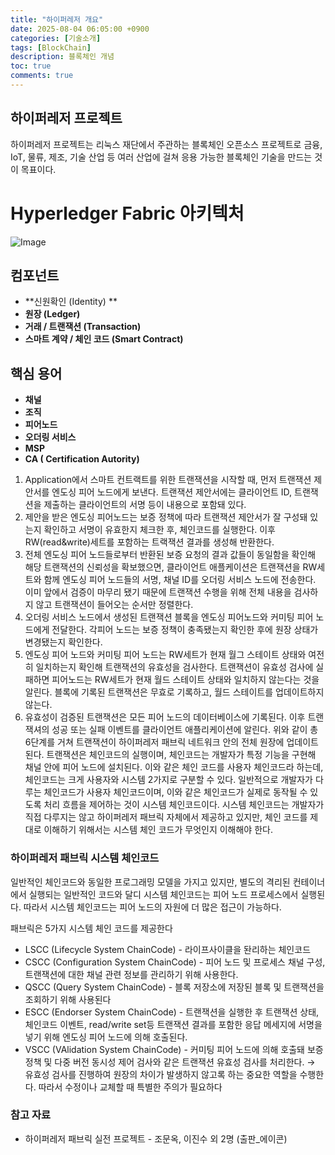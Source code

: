 ```yaml
---
title: "하이퍼레저 개요"
date: 2025-08-04 06:05:00 +0900
categories: [기술소개]
tags: [BlockChain]
description: 블록체인 개념
toc: true
comments: true
---
```


## 하이퍼레저 프로젝트

하이퍼레저 프로젝트는 리눅스 재단에서 주관하는 블록체인 오픈소스 프로젝트로 금융, IoT, 물류, 제조, 기술 산업 등 여러 산업에 걸쳐 응용 가능한 블록체인 기술을 만드는 것이 목표이다.  

# Hyperledger Fabric 아키텍처

![Image](https://prod-files-secure.s3.us-west-2.amazonaws.com/e6db513d-ec54-40ff-aa74-2487b0bcfe15/be3d5b5f-de51-4591-95f7-d8bc63294d51/Untitled.png?X-Amz-Algorithm=AWS4-HMAC-SHA256&X-Amz-Content-Sha256=UNSIGNED-PAYLOAD&X-Amz-Credential=ASIAZI2LB46643VGW55Z%2F20250805%2Fus-west-2%2Fs3%2Faws4_request&X-Amz-Date=20250805T002823Z&X-Amz-Expires=3600&X-Amz-Security-Token=IQoJb3JpZ2luX2VjEBcaCXVzLXdlc3QtMiJGMEQCIEJduP0tUpZOK3k9SuVepCcjzVENKkzvTSiajtLTVtciAiB35%2BnjMOGZZQX7OajZL9Rm8jLIVELqctXNFg5uEld%2B8Sr%2FAwhQEAAaDDYzNzQyMzE4MzgwNSIM47WGXFym6UhXpT7rKtwDRdqPghkNpU%2BWSa88jjrWb7scwfykcUmv8ZlPu%2FnflVnhNzAYAQMLR3HfaOjzkAqcLXDALczZvhs4tjF3layUc7asPXUsrsmWCrp8bj6%2BfNB%2BGs%2BPuY6QDt3kYCZ1vzAXioTW4bxfYjP%2B0%2Bscf3avHJhTUXqCiFtilkWELb0bzMHatRRKEJZVu%2FEsJWGT1pq2FYU9Gf6yLo3C5DYvd2tlt1WECwDZWHIThp%2BAnQViMS0q6bxDL6TRf27RaeRdXTL%2F9hlEehx9x6CuMiIDq7yvvPomRrb3MW5FuNOiBaar7HWmuyz235vo4m7NeWxSNsEBDx6alwyasJUeDwtTCab8IS8Ktb5sY7NprEaXJWgK8LvbRY6qyjiY1BGp3y%2FfNNS%2BgPVsMG9Hes9aP5wGe1JorVuUPJm0WRJ1i8aQabWb5lwwmo6dHpOhWmNtk0WYEDcspLj2HHCdN5Q0v1F2Ev9kU5kQ0bNjmcWhcI%2FbU26mpizSGu3V4Lj0DXXjZKsGtUE7caFkMU6Xk43GCi4OiNXMm8JXso6pZynYWKhvvaovYcb8jnkA1rYvrZbDeVBfOWEP01DM9WUO%2Fehs3p5XxLy4P%2Fs23npdI0UQBLe6UjVc7zTYjMJoEmh%2BM5QrILcwtPTExAY6pgGRKgqa03ZjbdmGtDGeFthlZwlzVvbGfi1QoJgzuVeH2%2FmpZHcvLZrH%2FoAMpFdx1yXiKOxmahdPNJkwCnV1tvBm5QlKq%2FK%2BgQX83km59OANXqCvXE0nv41%2BgWptYaLp9Rueh5XnuWpJ4DSX6wxqDLysmMqDRYMIFjR5sWOhNofvkVKL1Ik8jV%2BMm05n4w0KE5Z88MQiSZP8tqYjKjHpAmG%2BgWS3qX8W&X-Amz-Signature=b25eefd506eb9f29fb28728324c1dd39ca4759d216c76175ea71d6691580c594&X-Amz-SignedHeaders=host&x-amz-checksum-mode=ENABLED&x-id=GetObject)

## 컴포넌트

- **신원확인 (Identity) **
- **원장 (Ledger)**
- **거래 / 트랜잭션 (Transaction)**
- **스마트 계약 / 체인 코드 (Smart Contract)**
## 핵심 용어

- **채널**
- **조직**
- **피어노드**
- **오더링 서비스**
- **MSP**
- **CA ( Certification Autority)**
1. Application에서 스마트 컨트랙트를 위한 트랜잭션을 시작할 때, 먼저 트랜잭션 제안서를 엔도싱 피어 노드에게 보낸다. 트랜잭션 제안서에는 클라이언트 ID, 트랜잭션을 제출하는 클라이언트의 서명 등이 내용으로 포함돼 있다.
1. 제안을 받은 엔도싱 피어노드는 보증 정책에 따라 트랜잭션 제안서가 잘 구성돼 있는지 확인하고 서명이 유효한지 체크한 후, 체인코드를 실행한다. 이후 RW(read&write)세트를 포함하는 트랙잭션 결과를 생성해 반환한다.
1. 전체 엔도싱 피어 노드들로부터 반환된 보증 요청의 결과 값들이 동일함을 확인해 해당 트랜잭션의 신뢰성을 확보했으면, 클라이언트 애플케이션은 트랜잭션을 RW세트와 함께 엔도싱 피어 노드들의 서명, 채널 ID를 오더링 서비스 노드에 전송한다. 이미 앞에서 검증이 마무리 됐기 때문에 트랜잭션 수행을 위해 전체 내용을 검사하지 않고 트랜잭션이 들어오는 순서만 정렬한다.
1. 오더링 서비스 노드에서 생성된 트랜잭션 블록을 엔도싱 피어노드와 커미팅 피어 노드에게 전달한다. 각피어 노드는 보증 정책이 충족됐는지 확인한 후에 원장 상태가 변경됐는지 확인한다.
1. 엔도싱 피어 노드와 커미팅 피어 노드는 RW세트가 현재 월그 스테이트 상태와 여전히 일치하는지 확인해 트랜잭션의 유효성을 검사한다. 트랜잭션이 유효성 검사에 실패하면 피어노드는 RW세트가 현재 월드 스테이트 상태와 일치하지 않는다는 것을 알린다. 블록에 기록된 트랜잭션은 무효로 기록하고, 월드 스테이트를 업데이트하지 않는다.
1. 유효성이 검증된 트랜잭션은 모든 피어 노드의 데이터베이스에 기록된다. 이후 트랜잭셔의 성공 또는 실패 이벤트를 클라이언트 애플리케이션에 알린다.
위와 같이 총 6단계를 거쳐 트랜잭션이 하이퍼레저 패브릭 네트워크 안의 전체 원장에 업데이트된다. 트랜잭션은 체인코드의 실행이며, 체인코드는 개발자가 특정 기능을 구현해 채널 안에 피어 노드에 설치된다. 이와 같은 체인 코드를 사용자 체인코드라 하는데, 체인코드는 크게 사용자와 시스템 2가지로 구분할 수 있다. 일반적으로 개발자가 다루는 체인코드가 사용자 체인코드이며, 이와 같은 체인코드가 실제로 동작될 수 있도록 처리 흐름을 제어하는 것이 시스템 체인코드이다. 시스템 체인코드는 개발자가 직접 다루지는 않고 하이퍼레저 패브릭 자체에서 제공하고 있지만, 체인 코드를 제대로 이해하기 위해서는 시스템 체인 코드가 무엇인지 이해해야 한다.

### 하이퍼레저 패브릭 시스템 체인코드

일반적인 체인코드와 동일한 프로그래밍 모델을 가지고 있지만, 별도의 격리된 컨테이너에서 실행되는 일반적인 코드와 달디 시스템 체인코드는 피어 노드 프로세스에서 실행된다. 따라서 시스템 체인코드는 피어 노드의 자원에 더 많은 접근이 가능하다.

패브릭은 5가지 시스템 체인 코드를 제공한다

- LSCC (Lifecycle System ChainCode) - 라이프사이클을 돤리하는 체인코드
- CSCC (Configuration System ChainCode) - 피어 노드 및 프로세스 채널 구성, 트랜잭션에 대한 채널 관련 정보를 관리하기 위해 사용한다.
- QSCC (Query System ChainCode) - 블록 저장소에 저장된 블록 및 트랜잭션을 조회하기 위해 사용된다
- ESCC (Endorser System ChainCode) - 트랜잭션을 실행한 후 트랜잭션 상태, 체인코드 이벤트, read/write set등 트랜잭션 결과를 포함한 응답 메세지에 서명을 넣기 위해 엔도싱 피어 노드에 의해 호출된다.
- VSCC (VAlidation System ChainCode) - 커미팅 피어 노드에 의해 호출돼 보증 정책 및 다중 버전 동시성 제어 검사와 같은 트랜잭션 유효성 검사를 처리한다. → 유효성 검사를 진행하여 원장의 차이가 발생하지 않고록 하는 중요한 역할을 수행한다. 따라서 수정이나 교체할 때 특별한 주의가 필요하다
### 참고 자료

- 하이퍼레저 패브릭 실전 프로젝트 - 조문옥, 이진수 외 2명 (출판_에이콘)

